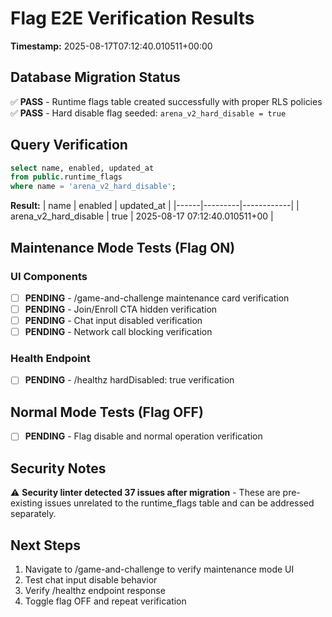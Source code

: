 # Flag E2E Verification Results

**Timestamp:** 2025-08-17T07:12:40.010511+00:00

## Database Migration Status
✅ **PASS** - Runtime flags table created successfully with proper RLS policies
✅ **PASS** - Hard disable flag seeded: `arena_v2_hard_disable = true`

## Query Verification
```sql
select name, enabled, updated_at
from public.runtime_flags
where name = 'arena_v2_hard_disable';
```

**Result:**
| name | enabled | updated_at |
|------|---------|------------|
| arena_v2_hard_disable | true | 2025-08-17 07:12:40.010511+00 |

## Maintenance Mode Tests (Flag ON)

### UI Components
- [ ] **PENDING** - /game-and-challenge maintenance card verification
- [ ] **PENDING** - Join/Enroll CTA hidden verification 
- [ ] **PENDING** - Chat input disabled verification
- [ ] **PENDING** - Network call blocking verification

### Health Endpoint
- [ ] **PENDING** - /healthz hardDisabled: true verification

## Normal Mode Tests (Flag OFF)
- [ ] **PENDING** - Flag disable and normal operation verification

## Security Notes
⚠️ **Security linter detected 37 issues after migration** - These are pre-existing issues unrelated to the runtime_flags table and can be addressed separately.

## Next Steps
1. Navigate to /game-and-challenge to verify maintenance mode UI
2. Test chat input disable behavior
3. Verify /healthz endpoint response
4. Toggle flag OFF and repeat verification